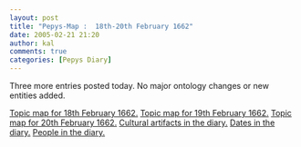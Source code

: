```yaml
---
layout: post
title: "Pepys-Map :  18th-20th February 1662"
date: 2005-02-21 21:20
author: kal
comments: true
categories: [Pepys Diary]
---
```

Three more entries posted today. No major ontology changes or new entities added.

<!--more-->
<a href="http://www.techquila.com/blog/archives/16620218.ltm">Topic map for 18th February 1662.</a>
<a href="http://www.techquila.com/blog/archives/16620218.ltm">Topic map for 19th February 1662.</a>
<a href="http://www.techquila.com/blog/archives/16620218.ltm">Topic map for 20th February 1662.</a>
<a href="http://www.techquila.com/blog/archives/pepys-diary-culture.ltm">Cultural artifacts in the diary.</a>
<a href="http://www.techquila.com/blog/archives/pepys-diary-dates.ltm">Dates in the diary.</a>
<a href="http://www.techquila.com/blog/archives/pepys-diary-people.ltm">People in the diary.</a>

